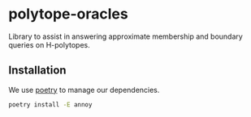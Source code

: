 polytope-oracles
===

Library to assist in answering approximate membership and boundary 
queries on H-polytopes.

## Installation

We use [poetry](https://python-poetry.org/docs/#installation) to manage our dependencies. 

```bash
poetry install -E annoy
```